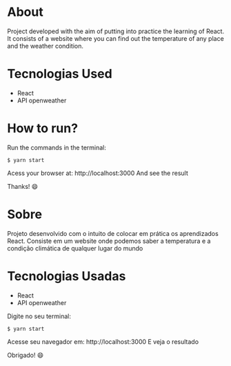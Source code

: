 # About

Project developed with the aim of putting into practice the learning of React. It consists of a website where you can find out the temperature of any place and the weather condition.

# Tecnologias Used

* React
* API openweather

# How to run?

Run the commands in the terminal:

   `$ yarn start`
  
Acess your browser at: http://localhost:3000
And see the result

Thanks! 😄

#

# Sobre 

Projeto desenvolvido com o intuito de colocar em prática os aprendizados React. Consiste em um website onde podemos saber a temperatura e a condição climática de qualquer lugar do mundo

# Tecnologias Usadas

* React
* API openweather

Digite no seu terminal: 

`$ yarn start`

Acesse seu navegador em: http://localhost:3000
E veja o resultado

Obrigado! 😄
